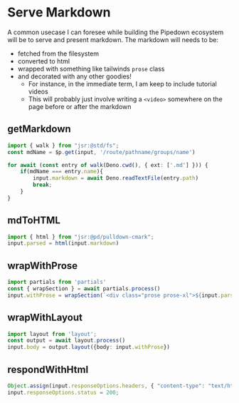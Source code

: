 # Serve Markdown

A common usecase I can foresee while building the Pipedown ecosystem will be to serve and present markdown.
The markdown will needs to be:
- fetched from the filesystem
- converted to html
- wrapped with something like tailwinds `prose` class
- and decorated with any other goodies!
  - For instance, in the immediate term, I am keep to include tutorial videos
  - This will probably just involve writing a `<video>` somewhere on the page before or after the markdown

## getMarkdown
```ts
import { walk } from "jsr:@std/fs";
const mdName = $p.get(input, '/route/pathname/groups/name')

for await (const entry of walk(Deno.cwd(), { ext: ['.md'] })) {
    if(mdName === entry.name){
        input.markdown = await Deno.readTextFile(entry.path)
        break;
    }
}
```

## mdToHTML
```ts
import { html } from "jsr:@pd/pulldown-cmark";
input.parsed = html(input.markdown)
```

## wrapWithProse
```ts
import partials from 'partials'
const { wrapSection } = await partials.process()
input.withProse = wrapSection(`<div class="prose prose-xl">${input.parsed}</div>`)
```

## wrapWithLayout
```ts
import layout from 'layout';
const output = await layout.process()
input.body = output.layout({body: input.withProse})
```

## respondWithHtml
```ts
Object.assign(input.responseOptions.headers, { "content-type": "text/html" });
input.responseOptions.status = 200;
```
